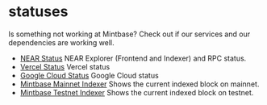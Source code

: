 # statuses

Is something not working at Mintbase? Check out if our services and our dependencies are working well.

- [NEAR Status](https://status.nearprotocol.com/) NEAR Explorer (Frontend and Indexer) and RPC status.
- [Vercel Status](https://www.vercel-status.com/) Vercel status
- [Google Cloud Status](https://status.cloud.google.com/) Google Cloud status
- [Mintbase Mainnet Indexer](https://mintbase.io/health) Shows the current indexed block on mainnet.
- [Mintbase Testnet Indexer](https://testnet.mintbase.io/health) Shows the current indexed block on testnet. 
